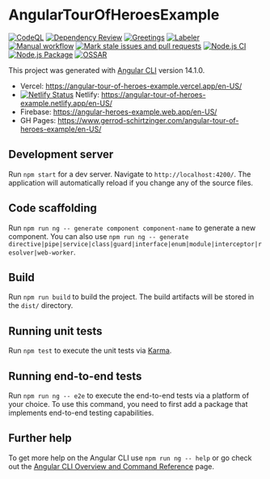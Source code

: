 # AngularTourOfHeroesExample

[![CodeQL](https://github.com/gs377209/angular-tour-of-heroes-example/actions/workflows/github-code-scanning/codeql/badge.svg)](https://github.com/gs377209/angular-tour-of-heroes-example/actions/workflows/github-code-scanning/codeql)
[![Dependency Review](https://github.com/gs377209/angular-tour-of-heroes-example/actions/workflows/dependency-review.yml/badge.svg)](https://github.com/gs377209/angular-tour-of-heroes-example/actions/workflows/dependency-review.yml)
[![Greetings](https://github.com/gs377209/angular-tour-of-heroes-example/actions/workflows/greetings.yml/badge.svg)](https://github.com/gs377209/angular-tour-of-heroes-example/actions/workflows/greetings.yml)
[![Labeler](https://github.com/gs377209/angular-tour-of-heroes-example/actions/workflows/label.yml/badge.svg)](https://github.com/gs377209/angular-tour-of-heroes-example/actions/workflows/label.yml)
[![Manual workflow](https://github.com/gs377209/angular-tour-of-heroes-example/actions/workflows/manual.yml/badge.svg)](https://github.com/gs377209/angular-tour-of-heroes-example/actions/workflows/manual.yml)
[![Mark stale issues and pull requests](https://github.com/gs377209/angular-tour-of-heroes-example/actions/workflows/stale.yml/badge.svg)](https://github.com/gs377209/angular-tour-of-heroes-example/actions/workflows/stale.yml)
[![Node.js CI](https://github.com/gs377209/angular-tour-of-heroes-example/actions/workflows/node.js.yml/badge.svg)](https://github.com/gs377209/angular-tour-of-heroes-example/actions/workflows/node.js.yml)
[![Node.js Package](https://github.com/gs377209/angular-tour-of-heroes-example/actions/workflows/npm-publish.yml/badge.svg)](https://github.com/gs377209/angular-tour-of-heroes-example/actions/workflows/npm-publish.yml)
[![OSSAR](https://github.com/gs377209/angular-tour-of-heroes-example/actions/workflows/ossar.yml/badge.svg)](https://github.com/gs377209/angular-tour-of-heroes-example/actions/workflows/ossar.yml)

This project was generated with [Angular CLI](https://github.com/angular/angular-cli) version 14.1.0.

- Vercel: <https://angular-tour-of-heroes-example.vercel.app/en-US/>
- [![Netlify Status](https://api.netlify.com/api/v1/badges/6e251572-448d-48ed-a7f8-5f1f8134cffa/deploy-status)](https://app.netlify.com/sites/angular-tour-of-heroes-example/deploys) Netlify: <https://angular-tour-of-heroes-example.netlify.app/en-US/>
- Firebase: <https://angular-heroes-example.web.app/en-US/>
- GH Pages: <https://www.gerrod-schirtzinger.com/angular-tour-of-heroes-example/en-US/>

## Development server

Run `npm start` for a dev server. Navigate to `http://localhost:4200/`. The application will automatically reload if you change any of the source files.

## Code scaffolding

Run `npm run ng -- generate component component-name` to generate a new component. You can also use `npm run ng -- generate directive|pipe|service|class|guard|interface|enum|module|interceptor|resolver|web-worker`.

## Build

Run `npm run build` to build the project. The build artifacts will be stored in the `dist/` directory.

## Running unit tests

Run `npm test` to execute the unit tests via [Karma](https://karma-runner.github.io).

## Running end-to-end tests

Run `npm run ng -- e2e` to execute the end-to-end tests via a platform of your choice. To use this command, you need to first add a package that implements end-to-end testing capabilities.

## Further help

To get more help on the Angular CLI use `npm run ng -- help` or go check out the [Angular CLI Overview and Command Reference](https://angular.io/cli) page.
